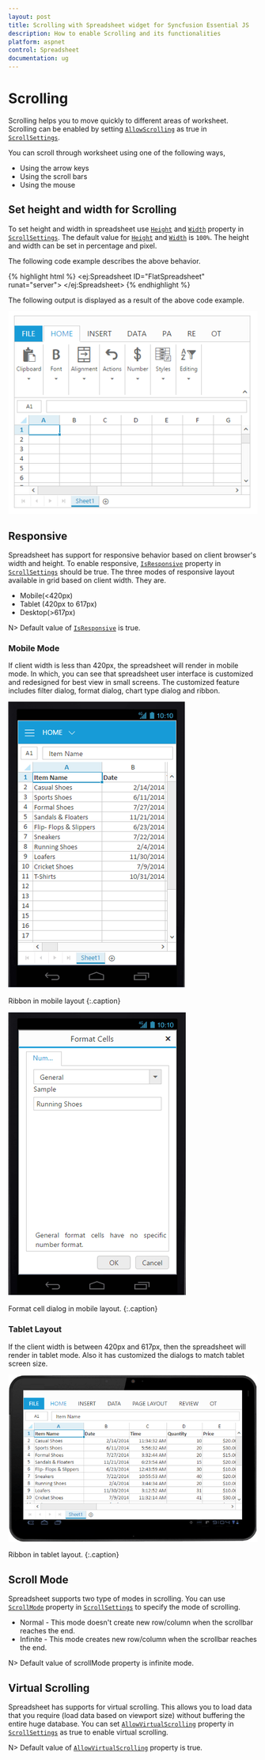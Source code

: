 ```yaml
---
layout: post
title: Scrolling with Spreadsheet widget for Syncfusion Essential JS
description: How to enable Scrolling and its functionalities
platform: aspnet
control: Spreadsheet
documentation: ug
--- 
```


# Scrolling

Scrolling helps you to move quickly to different areas of worksheet. Scrolling can be enabled by setting [`AllowScrolling`](https://help.syncfusion.com/api/js/ejspreadsheet#members:scrollsettings-allowscrolling "allowScrolling") as true in [`ScrollSettings`](https://help.syncfusion.com/api/js/ejspreadsheet#members:scrollsettings "scrollSettings"). 

You can scroll through worksheet using one of the following ways,

* Using the arrow keys
* Using the scroll bars
* Using the mouse

## Set height and width for Scrolling

To set height and width in spreadsheet use [`Height`](https://help.syncfusion.com/api/js/ejspreadsheet#members:scrollsettings-height "Height") and [`Width`](https://help.syncfusion.com/api/js/ejspreadsheet#members:scrollsettings-width "Width") property in [`ScrollSettings`](https://help.syncfusion.com/api/js/ejspreadsheet#members:scrollsettings "ScrollSettings"). The default value for [`Height`](http://help.syncfusion.com/api/js/ejspreadsheet#members:scrollsettings-height "Height") and [`Width`](http://help.syncfusion.com/api/js/ejspreadsheet#members:scrollsettings-width "Width") is `100%`. The height and width can be set in percentage and pixel. 

The following code example describes the above behavior.

{% highlight html %}
<ej:Spreadsheet ID="FlatSpreadsheet" runat="server">
    <ScrollSettings Height="400" Width="50%" AllowScrolling="true" />
</ej:Spreadsheet> 
{% endhighlight %}

The following output is displayed as a result of the above code example.

![](Scrolling_images/Scrolling_img1.png)

## Responsive

Spreadsheet has support for responsive behavior based on client browser's width and height. To enable responsive, [`IsResponsive`](https://help.syncfusion.com/api/js/ejspreadsheet#members:scrollsettings-isresponsive "IsResponsive") property in [`ScrollSettings`](https://help.syncfusion.com/api/js/ejspreadsheet#members:scrollsettings "ScrollSettings") should be true. The three modes of responsive layout available in grid based on client width. They are.

* Mobile(<420px)
* Tablet (420px to 617px)
* Desktop(>617px)

N> Default value of [`IsResponsive`](https://help.syncfusion.com/api/js/ejspreadsheet#members:scrollsettings-isresponsive "IsResponsive") is true.

### Mobile Mode

If client width is less than 420px, the spreadsheet will render in mobile mode. In which, you can see that spreadsheet user interface is customized and redesigned for best view in small screens. The customized feature includes filter dialog, format dialog, chart type dialog and ribbon.

![](Scrolling_images/Scrolling_img2.png)

Ribbon in mobile layout
{:.caption}

![](Scrolling_images/Scrolling_img3.png)

Format cell dialog in mobile layout.
{:.caption}

### Tablet Layout

If the client width is between 420px and 617px, then the spreadsheet will render in tablet mode. Also it has customized the dialogs to match tablet screen size.

![](Scrolling_images/Scrolling_img4.png)

Ribbon in tablet layout.
{:.caption}

## Scroll Mode

Spreadsheet supports two type of modes in scrolling. You can use [`ScrollMode`](https://help.syncfusion.com/api/js/ejspreadsheet#members:scrollsettings-scrollmode "ScrollMode") property in [`ScrollSettings`](https://help.syncfusion.com/api/js/ejspreadsheet#members:scrollsettings "ScrollSettings") to specify the mode of scrolling.

* Normal - This mode doesn't create new row/column when the scrollbar reaches the end.
* Infinite - This mode creates new row/column when the scrollbar reaches the end.

N> Default value of scrollMode property is infinite mode.

## Virtual Scrolling

Spreadsheet has supports for virtual scrolling. This allows you to load data that you require (load data based on viewport size) without buffering the entire huge database. You can set [`AllowVirtualScrolling`](https://help.syncfusion.com/api/js/ejspreadsheet#members:scrollsettings-allowvirtualscrolling "AllowVirtualScrolling") property in [`ScrollSettings`](https://help.syncfusion.com/api/js/ejspreadsheet#members:scrollsettings "ScrollSettings") as true to enable virtual scrolling.

N> Default value of [`AllowVirtualScrolling`](https://help.syncfusion.com/api/js/ejspreadsheet#members:scrollsettings-allowvirtualscrolling "AllowVirtualScrolling") property is true.

